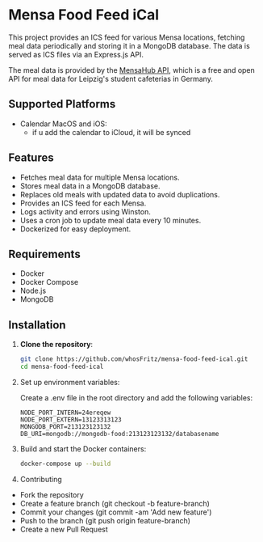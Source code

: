 # Mensa Food Feed iCal

This project provides an ICS feed for various Mensa locations, fetching meal data periodically and storing it in a MongoDB database. The data is served as ICS files via an Express.js API.

The meal data is provided by the [MensaHub API](https://github.com/olech2412/MensaHub/tree/master/MensaHub-Gateway), which is a free and open API for meal data for Leipzig's student cafeterias in Germany.

## Supported Platforms

- Calendar MacOS and iOS:
  - if u add the calendar to iCloud, it will be synced
    
## Features

- Fetches meal data for multiple Mensa locations.
- Stores meal data in a MongoDB database.
- Replaces old meals with updated data to avoid duplications.
- Provides an ICS feed for each Mensa.
- Logs activity and errors using Winston.
- Uses a cron job to update meal data every 10 minutes.
- Dockerized for easy deployment.

## Requirements

- Docker
- Docker Compose
- Node.js
- MongoDB

## Installation

1. **Clone the repository**:
   ```bash
   git clone https://github.com/whosFritz/mensa-food-feed-ical.git
   cd mensa-food-feed-ical
    ```

2. Set up environment variables:

    Create a .env file in the root directory and add the following variables:
    ```env
    NODE_PORT_INTERN=24ereqew
    NODE_PORT_EXTERN=13123313123
    MONGODB_PORT=213123123132
    DB_URI=mongodb://mongodb-food:213123123132/databasename
    ````

3. Build and start the Docker containers:

    ```bash
    docker-compose up --build
    ```

4. Contributing

- Fork the repository
- Create a feature branch (git checkout -b feature-branch)
- Commit your changes (git commit -am 'Add new feature')
- Push to the branch (git push origin feature-branch)
- Create a new Pull Request
